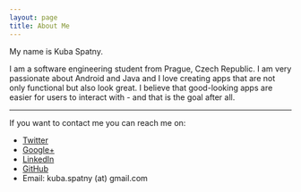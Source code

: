 ```yaml
---
layout: page
title: About Me
---
```


My name is Kuba Spatny. 

I am a software engineering student from Prague, Czech Republic. I am very passionate about Android and Java and I love creating apps that are not only functional but also look great. I believe that good-looking apps are easier for users to interact with - and that is the goal after all.


<hr class="post-divider">

If you want to contact me you can reach me on:

* [Twitter](https://twitter.com/KubaSp)
* [Google+](http://google.com/+KubaSpatny)
* [LinkedIn](http://cz.linkedin.com/pub/jakub-spatny/86/2a9/a49/)
* [GitHub](https://github.com/kubaspatny)
* Email: kuba.spatny (at) gmail.com